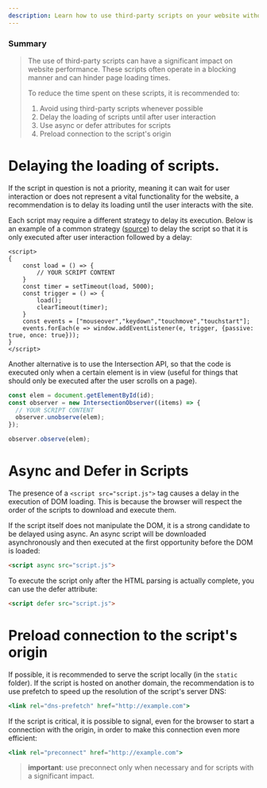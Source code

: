 ```yaml
---
description: Learn how to use third-party scripts on your website without sacrificing performance.
---
```


### Summary

> The use of third-party scripts can have a significant impact on website
> performance. These scripts often operate in a blocking manner and can hinder
> page loading times.
>
> To reduce the time spent on these scripts, it is recommended to:
>
> 1. Avoid using third-party scripts whenever possible
> 2. Delay the loading of scripts until after user interaction
> 3. Use async or defer attributes for scripts
> 4. Preload connection to the script's origin

# Delaying the loading of scripts.

If the script in question is not a priority, meaning it can wait for user
interaction or does not represent a vital functionality for the website, a
recommendation is to delay its loading until the user interacts with the site.

Each script may require a different strategy to delay its execution. Below is an
example of a common strategy
([source](https://metabox.io/delay-javascript-execution-boost-page-speed/)) to
delay the script so that it is only executed after user interaction followed by
a delay:

```tsx
<script>
{
    const load = () => {
        // YOUR SCRIPT CONTENT
    }
    const timer = setTimeout(load, 5000);
    const trigger = () => {
        load();
        clearTimeout(timer);
    }
    const events = ["mouseover","keydown","touchmove","touchstart"];
    events.forEach(e => window.addEventListener(e, trigger, {passive: true, once: true}));
}
</script>
```

Another alternative is to use the Intersection API, so that the code is executed
only when a certain element is in view (useful for things that should only be
executed after the user scrolls on a page).

```jsx
const elem = document.getElementById(id);
const observer = new IntersectionObserver((items) => {
  // YOUR SCRIPT CONTENT
  observer.unobserve(elem);
});

observer.observe(elem);
```

# Async and Defer in Scripts

The presence of a `<script src="script.js">` tag causes a delay in the execution
of DOM loading. This is because the browser will respect the order of the
scripts to download and execute them.

If the script itself does not manipulate the DOM, it is a strong candidate to be
delayed using async. An async script will be downloaded asynchronously and then
executed at the first opportunity before the DOM is loaded:

```html
<script async src="script.js">
```

To execute the script only after the HTML parsing is actually complete, you can
use the defer attribute:

```html
<script defer src="script.js">
```

# Preload connection to the script's origin

If possible, it is recommended to serve the script locally (in the `static`
folder). If the script is hosted on another domain, the recommendation is to use
prefetch to speed up the resolution of the script's server DNS:

```jsx
<link rel="dns-prefetch" href="http://example.com">
```

If the script is critical, it is possible to signal, even for the browser to
start a connection with the origin, in order to make this connection even more
efficient:

```jsx
<link rel="preconnect" href="http://example.com">
```

> **important**: use preconnect only when necessary and for scripts with a
> significant impact.
